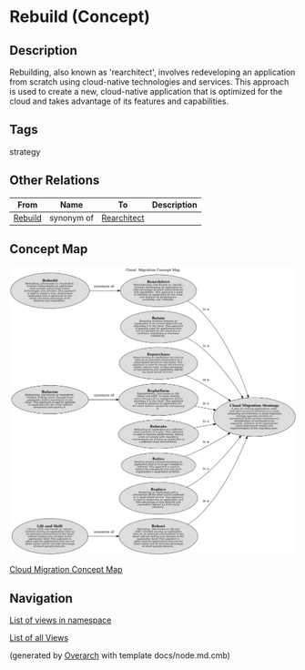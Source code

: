 
# Rebuild (Concept)
## Description
Rebuilding, also known as 'rearchitect', involves redeveloping an application from scratch using cloud-native technologies and
          services. This approach is used to create a new, cloud-native application that is optimized for the
          cloud and takes advantage of its features and capabilities.


## Tags
strategy
## Other Relations
| From | Name | To | Description |
|---|---|---|---|
| [Rebuild](../../../software-development/cloud/migration/rebuild.md) | synonym of | [Rearchitect](../../../software-development/cloud/migration/rearchitect.md) |  |

## Concept Map
![Cloud  Migration Concept Map](../../../software-development/cloud/migration/concept-view.png)

[Cloud  Migration Concept Map](../../../software-development/cloud/migration/concept-view.md)


## Navigation
[List of views in namespace](./views-in-namespace.md)

[List of all Views](../../../views.md)


(generated by [Overarch](https://github.com/soulspace-org/overarch) with template docs/node.md.cmb)
